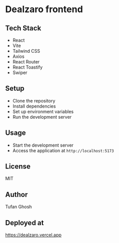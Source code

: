 # Dealzaro frontend

## Tech Stack

- React
- Vite
- Tailwind CSS
- Axios
- React Router
- React Toastify
- Swiper

## Setup

- Clone the repository
- Install dependencies
- Set up environment variables
- Run the development server

## Usage

- Start the development server
- Access the application at `http://localhost:5173`

## License

MIT

## Author

Tufan Ghosh

## Deployed at

https://dealzaro.vercel.app
